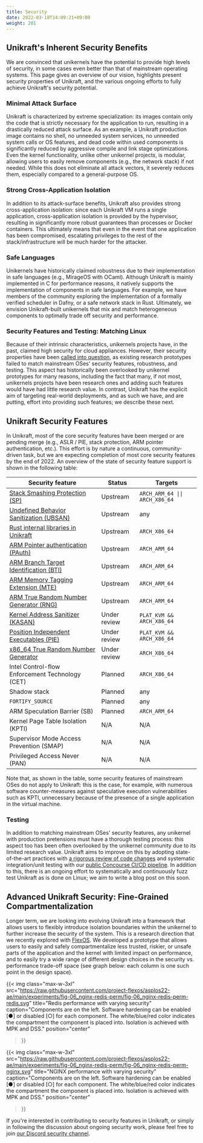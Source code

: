 ```yaml
---
title: Security
date: 2022-03-18T14:09:21+09:00
weight: 201
---
```


## Unikraft's Inherent Security Benefits

We are convinced that unikernels have the potential to provide high levels of security, in some cases even better than that of mainstream operating systems.
This page gives an overview of our vision, highlights present security properties of Unikraft, and the various ongoing efforts to fully achieve Unikraft's security potential.

### Minimal Attack Surface

Unikraft is characterized by extreme specialization: its images contain only the code that is strictly necessary for the application to run, resulting in a drastically reduced attack surface.
As an example, a Unikraft production image contains no shell, no unneeded system services, no unneeded system calls or OS features, and dead code within used components is significantly reduced by aggressive compile and link stage optimizations.
Even the kernel functionality, unlike other unikernel projects, is modular, allowing users to easily remove components (e.g., the network stack) if not needed. While this does not eliminate all attack vectors, it severely reduces them, especially compared to a general-purpose OS.

### Strong Cross-Application Isolation

In addition to its attack-surface benefits, Unikraft also provides strong cross-application isolation: since each Unikraft VM runs a single application, cross-application isolation is provided by the hypervisor, resulting in significantly more robust guarantees than processes or Docker containers.
This ultimately means that even in the event that one application has been compromised, escalating privileges to the rest of the stack/infrastructure will be much harder for the attacker.

### Safe Languages

Unikernels have historically claimed robustness due to their implementation in safe languages (e.g., MirageOS with OCaml).
Although Unikraft is mainly implemented in C for performance reasons, it natively supports the implementation of components in safe languages.
For example, we have members of the community exploring the implementation of a formally verified scheduler in Dafny, or a safe network stack in Rust.
Ultimately, we envision Unikraft-built unikernels that mix and match heterogeneous components to optimally trade off security and performance.

### Security Features and Testing: Matching Linux

Because of their intrinsic characteristics, unikernels projects have, in the past, claimed high security for cloud appliances.
However, their security properties have been [called into question](https://research.nccgroup.com/wp-content/uploads/2020/07/ncc_group-assessing_unikernel_security.pdf), as existing research prototypes failed to match mainstream OSes' security features, robustness, and testing.
This aspect has historically been overlooked by unikernel prototypes for many reasons, including the fact that many, if not most, unikernels projects have been research ones and adding such features would have had little research value.
In contrast, Unikraft has the explicit aim of targeting real-world deployments, and as such we have, and are putting, effort into providing such features; we describe these next.


## Unikraft Security Features

In Unikraft, most of the core security features have been merged or are pending merge (e.g., ASLR / PIE, stack protection, ARM pointer authentication, etc.). This effort is by nature a continuous, community-driven task, but we are expecting completion of most core security features by the end of 2022. An overview of the state of security feature support is shown in the following table:

| Security feature                                                                                       | Status           | Targets                        |
| ------------------------------------------------------------------------------------------------------ | ---------------- | ------------------------------ |
| [Stack Smashing Protection (SP)](https://github.com/unikraft/unikraft/tree/staging/lib/uksp)           | Upstream         | `ARCH_ARM_64 \|\| ARCH_X86_64` |
| [Undefined Behavior Sanitization (UBSAN)](https://github.com/unikraft/unikraft/tree/staging/lib/ubsan) | Upstream         | any                            |
| [Rust internal libraries in Unikraft](https://github.com/unikraft/unikraft/tree/staging/lib/ukrust)    | Upstream         | `ARCH_X86_64`                  |
| [ARM Pointer authentication (PAuth)](https://github.com/unikraft/unikraft/pull/369)                    | Upstream         | `ARCH_ARM_64`                  |
| [ARM Branch Target Identification (BTI)](https://github.com/unikraft/unikraft/pull/421)                | Upstream         | `ARCH_ARM_64`                  |
| [ARM Memory Tagging Extension (MTE)](https://github.com/unikraft/unikraft/pull/458)                    | Upstream         | `ARCH_ARM_64`                  |
| [ARM True Random Number Generator (RNG)](https://github.com/unikraft/unikraft/pull/434)                | Upstream         | `ARCH_ARM_64`                  |
| [Kernel Address Sanitizer (KASAN)](https://github.com/unikraft/unikraft/pull/191)                      | Under review     | `PLAT_KVM && ARCH_X86_64`      |
| [Position Independent Executables (PIE)](https://github.com/unikraft/unikraft/pull/239)                | Under review     | `PLAT_KVM && ARCH_X86_64`      |
| [x86_64 True Random Number Generator](https://github.com/unikraft/unikraft/pull/420)                   | Under review     | `ARCH_X86_64`                  |
| Intel Control-flow Enforcement Technology (CET)                                                        | Planned          | `ARCH_X86_64`                  |
| Shadow stack                                                                                           | Planned          | any                            |
| `FORTIFY_SOURCE`                                                                                       | Planned          | any                            |
| ARM Speculation Barrier (SB)                                                                           | Planned          | `ARCH_ARM_64`                  |
| Kernel Page Table Isolation (KPTI)                                                                     | N/A              | N/A                            |
| Supervisor Mode Access Prevention (SMAP)                                                               | N/A              | N/A                            |
| Privileged Access Never (PAN)                                                                          | N/A              | N/A                            |


Note that, as shown in the table, some security features of mainstream OSes do
not apply to Unikraft: this is the case, for example, with numerous software counter-measures against speculative execution vulnerabilities such as KPTI, unnecessary because of the presence of a single application in the virtual machine.

### Testing

In addition to matching mainstream OSes' security features, any unikernel with production pretensions must have a thorough testing process: this aspect too has been often overlooked by the unikernel community due to its limited research value. Unikraft aims to improve on this by adopting state-of-the-art practices with [a rigorous review of code changes](/docs/contributing/review-process/) and systematic integration/unit testing with our [public Concourse CI/CD pipeline](https://builds.unikraft.io).  In addition to this, there is an ongoing effort to systematically and continuously fuzz test Unikraft as is done on Linux; we aim to write a blog post on this soon.

## Advanced Unikraft Security: Fine-Grained Compartmentalization

Longer term, we are looking into evolving Unikraft into a framework that allows users to flexibly introduce isolation boundaries within the unikernel to further increase the security of the system. This is a research direction that we recently explored with [FlexOS](https://project-flexos.github.io).
We developed a prototype that allows users to easily and safely compartmentalize less trusted, riskier, or unsafe parts of the application and the kernel with limited impact on performance, and to easily try a wide range of different design choices in the security vs. performance trade-off space (see graph below: each column is one such point in the design space).

{{< img
  class="max-w-3xl"
  src="https://raw.githubusercontent.com/project-flexos/asplos22-ae/main/experiments/fig-06_nginx-redis-perm/fig-06_nginx-redis-perm-redis.svg"
  title="Redis performance with varying security"
  caption="Components are on the left. Software hardening can be enabled [●] or disabled [○] for each component. The white/blue/red color indicates the compartment the component is placed into. Isolation is achieved with MPK and DSS."
  position="center"
>}}

{{< img
  class="max-w-3xl"
  src="https://raw.githubusercontent.com/project-flexos/asplos22-ae/main/experiments/fig-06_nginx-redis-perm/fig-06_nginx-redis-perm-nginx.svg"
  title="NGINX performance with varying security"
  caption="Components are on the left. Software hardening can be enabled [●] or disabled [○] for each component. The white/blue/red color indicates the compartment the component is placed into. Isolation is achieved with MPK and DSS."
  position="center"
>}}

If you're interested in contributing to security features in Unikraft, or simply in following the discussion about ongoing security work, please feel free to join [our Discord security channel](https://bit.ly/UnikraftDiscordSecurity).
